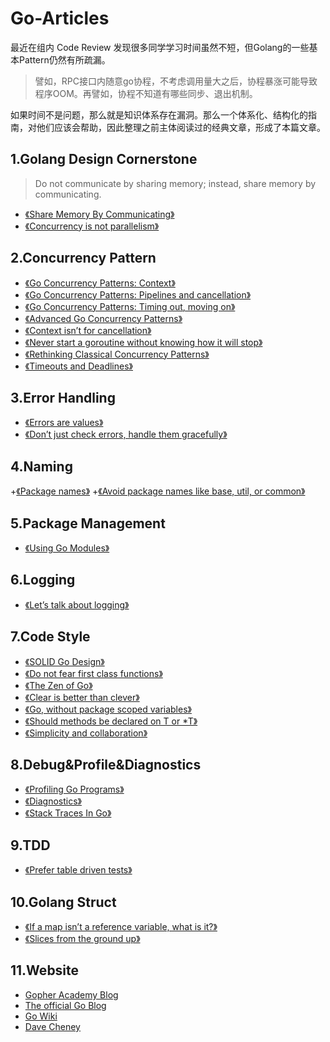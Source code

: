 # Go-Articles

最近在组内 Code Review 发现很多同学学习时间虽然不短，但Golang的一些基本Pattern仍然有所疏漏。

> 譬如，RPC接口内随意go协程，不考虑调用量大之后，协程暴涨可能导致程序OOM。再譬如，协程不知道有哪些同步、退出机制。

如果时间不是问题，那么就是知识体系存在漏洞。那么一个体系化、结构化的指南，对他们应该会帮助，因此整理之前主体阅读过的经典文章，形成了本篇文章。

## 1.Golang Design Cornerstone

> Do not communicate by sharing memory; instead, share memory by communicating.

+ [《Share Memory By Communicating》](https://blog.golang.org/codelab-share)
+ [《Concurrency is not parallelism》](https://blog.golang.org/waza-talk)

## 2.Concurrency Pattern
+ [《Go Concurrency Patterns: Context》](https://blog.golang.org/context)
+ [《Go Concurrency Patterns: Pipelines and cancellation》](https://blog.golang.org/waza-talk)
+ [《Go Concurrency Patterns: Timing out, moving on》](https://blog.golang.org/concurrency-timeouts)
+ [《Advanced Go Concurrency Patterns》](https://blog.golang.org/io2013-talk-concurrency)
+ [《Context isn’t for cancellation》](https://dave.cheney.net/2017/08/20/context-isnt-for-cancellation)
+ [《Never start a goroutine without knowing how it will stop》](https://dave.cheney.net/2016/12/22/never-start-a-goroutine-without-knowing-how-it-will-stop)
+ [《Rethinking Classical Concurrency Patterns》](https://drive.google.com/file/d/1nPdvhB0PutEJzdCq5ms6UI58dp50fcAN/view)
+ [《Timeouts and Deadlines》](https://github.com/golang/go/wiki/Timeouts)

## 3.Error Handling
+ [《Errors are values》](https://blog.golang.org/errors-are-values)
+ [《Don’t just check errors, handle them gracefully》](https://dave.cheney.net/2016/04/27/dont-just-check-errors-handle-them-gracefully)

## 4.Naming
+[《Package names》](https://blog.golang.org/package-names)
+[《Avoid package names like base, util, or common》](https://dave.cheney.net/2019/01/08/avoid-package-names-like-base-util-or-common)

## 5.Package Management
+ [《Using Go Modules》](https://blog.golang.org/using-go-modules)

## 6.Logging
+ [《Let’s talk about logging》](https://dave.cheney.net/2015/11/05/lets-talk-about-logging)

## 7.Code Style
+ [《SOLID Go Design》](https://dave.cheney.net/2016/08/20/solid-go-design)
+ [《Do not fear first class functions》](https://dave.cheney.net/2016/11/13/do-not-fear-first-class-functions)
+ [《The Zen of Go》](https://dave.cheney.net/2020/02/23/the-zen-of-go)
+ [《Clear is better than clever》](https://dave.cheney.net/2019/07/09/clear-is-better-than-clever)
+ [《Go, without package scoped variables》](https://dave.cheney.net/2017/06/11/go-without-package-scoped-variables)
+ [《Should methods be declared on T or *T》](https://dave.cheney.net/2016/03/19/should-methods-be-declared-on-t-or-t)
+ [《Simplicity and collaboration》](https://dave.cheney.net/2015/03/08/simplicity-and-collaboration)

## 8.Debug&Profile&Diagnostics
+ [《Profiling Go Programs》](https://blog.golang.org/pprof)
+ [《Diagnostics》](https://golang.org/doc/diagnostics.html)
+ [《Stack Traces In Go》](https://www.ardanlabs.com/blog/2015/01/stack-traces-in-go.html)

## 9.TDD
+ [《Prefer table driven tests》](https://dave.cheney.net/2019/05/07/prefer-table-driven-tests)

## 10.Golang Struct
+ [《If a map isn’t a reference variable, what is it?》](https://dave.cheney.net/2017/04/30/if-a-map-isnt-a-reference-variable-what-is-it)
+ [《Slices from the ground up》](https://dave.cheney.net/2018/07/12/slices-from-the-ground-up)

## 11.Website
+ [Gopher Academy Blog](https://blog.gopheracademy.com/)
+ [The official Go Blog](https://blog.golang.org/)
+ [Go Wiki](https://github.com/golang/go/wiki)
+ [Dave Cheney](https://dave.cheney.net/)






